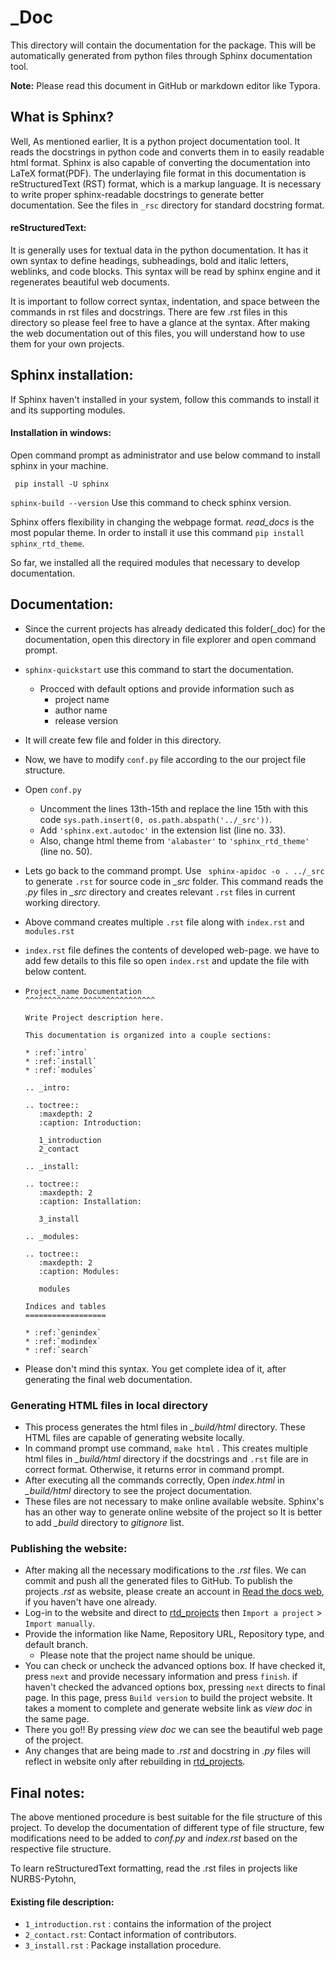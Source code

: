# _Doc

This directory will contain the documentation for the package. This will be automatically generated from python files through Sphinx documentation tool.

**Note:** Please read this document in GitHub or markdown editor like Typora.

## What is Sphinx?

Well, As mentioned earlier, It is a python project documentation tool. It reads the docstrings in python code and converts  them in to easily readable html format. Sphinx is also capable of converting the documentation into LaTeX format(PDF). The underlaying file format in this documentation is reStructuredText (RST) format, which is a markup language. It is necessary to write proper sphinx-readable docstrings to generate better documentation. See the files in  `_rsc` directory for standard docstring format.

#### reStructuredText:

It is generally uses for textual data in the python documentation. It has it own syntax to define headings, subheadings, bold and italic letters, weblinks, and code blocks. This syntax will be read by sphinx engine and it regenerates beautiful web documents. 

It is important to follow correct syntax, indentation, and space between the commands in rst files and docstrings. There are few .rst files in this directory so please feel free to have a glance at the syntax. After making the web documentation out of this files, you will understand how to use them for your own projects.

## Sphinx installation:

If Sphinx haven't installed in your system, follow this commands to install it and its supporting modules.

#### Installation in windows:

Open command prompt as administrator and use below command to install sphinx in your machine.

```
 pip install -U sphinx
```

 `sphinx-build --version` Use this command to check sphinx version.

Sphinx offers flexibility in changing the webpage format.  *read_docs*  is the most popular theme. In order to install it use this command  `pip install sphinx_rtd_theme`.

So far, we installed all the required modules that necessary to develop documentation.

## Documentation:

* Since the current projects has already dedicated this folder(_doc) for the documentation, open this directory in file explorer and open command prompt. 

* `sphinx-quickstart` use this command to start the documentation.

  * Procced with default options and provide information such as 
    * project name
    * author name
    * release version

*  It will create few file and folder in this directory. 

* Now, we have to modify `conf.py` file according to the our project file structure. 

* Open `conf.py`

  * Uncomment the lines 13th-15th and replace the line 15th with this code `sys.path.insert(0, os.path.abspath('../_src'))`. 
  * Add `'sphinx.ext.autodoc'` in the extension list (line no. 33).
  * Also, change html theme from `'alabaster'` to `'sphinx_rtd_theme'`  (line no. 50).

* Lets go back to the command prompt.  Use  ` sphinx-apidoc -o . ../_src` to generate `.rst` for source code in *_src* folder. This command reads the *.py* files in *_src* directory and creates relevant `.rst` files in current working directory.

* Above command creates multiple `.rst` file along with `index.rst` and `modules.rst`

* `index.rst` file defines the contents of developed web-page. we have to add few details to this file so open `index.rst`  and update the file with below content.

* ```
  Project_name Documentation
  ^^^^^^^^^^^^^^^^^^^^^^^^^^^^^
  
  Write Project description here.
  
  This documentation is organized into a couple sections:
  
  * :ref:`intro`
  * :ref:`install`
  * :ref:`modules`
  
  .. _intro:
  
  .. toctree::
     :maxdepth: 2
     :caption: Introduction:
  
     1_introduction
     2_contact
     
  .. _install:
  
  .. toctree::
     :maxdepth: 2
     :caption: Installation:
  
     3_install
  
  .. _modules:
  
  .. toctree::
     :maxdepth: 2
     :caption: Modules:  
  
     modules
  
  Indices and tables
  ==================
  
  * :ref:`genindex`
  * :ref:`modindex`
  * :ref:`search`
  
  ```

* Please don't mind this syntax. You get complete idea of it, after generating the final web documentation.

### Generating HTML files in local directory

* This process generates the html files in *_build/html* directory. These HTML files are capable of generating website locally.
* In command prompt use command, `make html` . This creates multiple html files in *_build/html* directory if the docstrings and `.rst` file are in correct format. Otherwise, it returns error in command prompt.
* After executing all the commands correctly, Open *index.html* in *_build/html* directory to see the project documentation.
* These files are not necessary to make online available website. Sphinx's has an other way to generate online website of the project so It is  better to add *_build* directory to *gitignore* list. 

### Publishing the website:

* After making all the necessary modifications to the *.rst* files. We can commit and push all the generated files to GitHub. To publish the projects *.rst* as website, please create an account in [Read the docs web](https://readthedocs.org/), if you haven't have one already. 
* Log-in to the website and direct to [rtd_projects](https://readthedocs.org/dashboard/) then `Import a project` > `Import manually`. 
* Provide the information like Name, Repository URL, Repository type, and default branch.
  * Please note that the project name should be unique.
* You can check or uncheck the advanced options box. If have checked it, press `next` and provide necessary information and press `finish`. if haven't checked the advanced options box, pressing `next` directs to final page. In this page, press `Build version` to build the project website. It takes a moment to complete and generate website link as *view doc* in the same page.
* There you go!! By pressing *view doc* we can see the beautiful web page of the project.
* Any changes that are being made to *.rst* and docstring in *.py* files will reflect in website only after rebuilding in [rtd_projects](https://readthedocs.org/dashboard/).

## Final notes:

The above mentioned procedure is best suitable for the file structure of this project. To develop the documentation of different type of file structure, few modifications need to be added to *conf.py* and *index.rst*  based on the respective file structure. 

To learn reStructuredText formatting, read the .rst files in projects like NURBS-Pytohn, 

#### Existing file description:

* `1_introduction.rst` :  contains the information of the project
* `2_contact.rst`: Contact information of contributors.
* `3_install.rst` : Package installation procedure. 